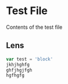 # Test File
Contents of the test file

<!-- Schema
 {"type": "object"}
 -->

## Lens

<!-- Lens
 {"type": "object"}
 -->
```javascript
var test = 'block'
jkhjhghfg
ghfjhgjfgh
hgfhgfg
```
